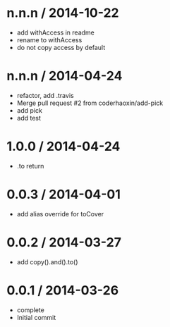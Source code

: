 
n.n.n / 2014-10-22
==================

  * add withAccess in readme
  * rename to withAccess
  * do not copy access by default

n.n.n / 2014-04-24
==================

  * refactor, add .travis
  * Merge pull request #2 from coderhaoxin/add-pick
  * add pick
  * add test

1.0.0 / 2014-04-24
==================

  * .to return

0.0.3 / 2014-04-01
==================

  * add alias override for toCover

0.0.2 / 2014-03-27
==================

  * add copy().and().to()

0.0.1 / 2014-03-26
==================

  * complete
  * Initial commit
